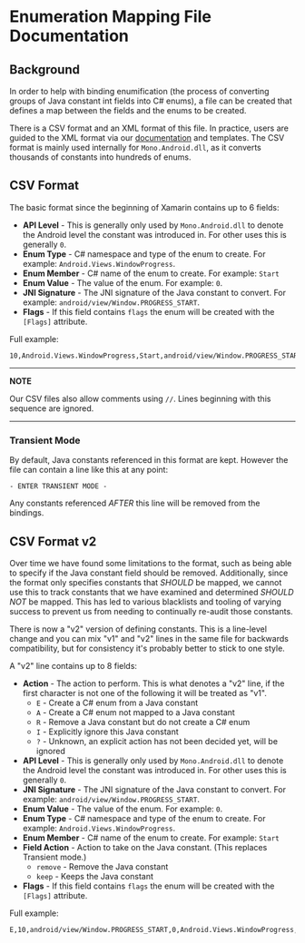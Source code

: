 # Enumeration Mapping File Documentation

## Background

In order to help with binding enumification (the process of converting groups
of Java constant int fields into C# enums), a file can be created that defines
a map between the fields and the enums to be created.

There is a CSV format and an XML format of this file. In practice, users are 
guided to the XML format via our [documentation][0] and templates. The CSV format 
is mainly used internally for `Mono.Android.dll`, as it converts thousands of 
constants into hundreds of enums.

## CSV Format

The basic format since the beginning of Xamarin contains up to 6 fields:

* **API Level** - This is generally only used by `Mono.Android.dll` to denote
  the Android level the constant was introduced in. For other uses this
  is generally `0`.
* **Enum Type** - C# namespace and type of the enum to create.  For example:
  `Android.Views.WindowProgress`.
* **Enum Member** - C# name of the enum to create. For example:
  `Start`
* **Enum Value** - The value of the enum. For example: `0`.
* **JNI Signature** - The JNI signature of the Java constant to convert. For example:
  `android/view/Window.PROGRESS_START`.
* **Flags** - If this field contains `flags` the enum will be created with the
  `[Flags]` attribute.

Full example:
```
10,Android.Views.WindowProgress,Start,android/view/Window.PROGRESS_START,0,flags
```

---
**NOTE**

Our CSV files also allow comments using `//`. Lines beginning with this
sequence are ignored.

---

### Transient Mode

By default, Java constants referenced in this format are kept. However the
file can contain a line like this at any point:
```
- ENTER TRANSIENT MODE -
```

Any constants referenced *AFTER* this line will be removed from the bindings.

## CSV Format v2

Over time we have found some limitations to the format, such as being able
to specify if the Java constant field should be removed. Additionally, since the
format only specifies constants that *SHOULD* be mapped, we cannot use this
to track constants that we have examined and determined *SHOULD NOT* be mapped.
This has led to various blacklists and tooling of varying success to prevent
us from needing to continually re-audit those constants.

There is now a "v2" version of defining constants. This is a line-level change
and you can mix "v1" and "v2" lines in the same file for backwards compatibility, 
but for consistency it's probably better to stick to one style.

A "v2" line contains up to 8 fields:

* **Action** - The action to perform. This is what denotes a "v2" line, if the first
  character is not one of the following it will be treated as "v1".
  * `E` - Create a C# enum from a Java constant
  * `A` - Create a C# enum not mapped to a Java constant
  * `R` - Remove a Java constant but do not create a C# enum
  * `I` - Explicitly ignore this Java constant
  * `?` - Unknown, an explicit action has not been decided yet, will be ignored
* **API Level** - This is generally only used by `Mono.Android.dll` to denote
  the Android level the constant was introduced in. For other uses this
  is generally `0`.
* **JNI Signature** - The JNI signature of the Java constant to convert. For example:
  `android/view/Window.PROGRESS_START`.
* **Enum Value** - The value of the enum. For example: `0`.
* **Enum Type** - C# namespace and type of the enum to create.  For example:
  `Android.Views.WindowProgress`.
* **Enum Member** - C# name of the enum to create. For example:
  `Start`
* **Field Action** - Action to take on the Java constant. (This replaces Transient mode.)
  * `remove` - Remove the Java constant
  * `keep` - Keeps the Java constant
* **Flags** - If this field contains `flags` the enum will be created with the
  `[Flags]` attribute.

Full example:
```
E,10,android/view/Window.PROGRESS_START,0,Android.Views.WindowProgress,Start,remove,flags
```

[0]: https://docs.microsoft.com/en-us/xamarin/android/platform/binding-java-library/customizing-bindings/java-bindings-metadata#enumfieldsxml-and-enummethodsxml
